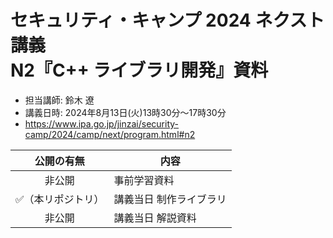 # セキュリティ・キャンプ 2024 ネクスト講義<br>N2『C++ ライブラリ開発』資料

- 担当講師: 鈴木 遼
- 講義日時: 2024年8月13日(火)13時30分～17時30分
- https://www.ipa.go.jp/jinzai/security-camp/2024/camp/next/program.html#n2

| 公開の有無 | 内容 |
| :---: | --- |
| 非公開 | 事前学習資料 |
| ✅（本リポジトリ） | 講義当日 制作ライブラリ |
| 非公開 | 講義当日 解説資料 |
